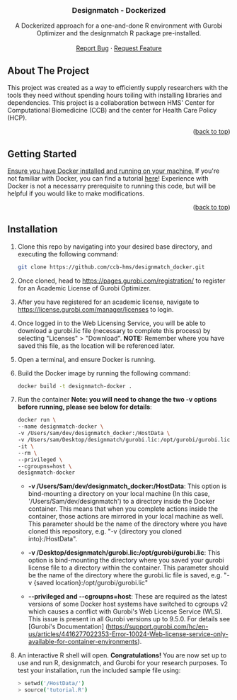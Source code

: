 <div id="top"></div>


<!-- PROJECT LOGO -->
<br />
<div align="center">

  <h3 align="center">Designmatch - Dockerized</h3>

  <p align="center">
    A Dockerized approach for a one-and-done R environment with Gurobi Optimizer and the designmatch R package pre-installed.
    <br />
    <br />
    <a href="https://github.com/ccb-hms/designmatch_docker/issues">Report Bug</a>
    ·
    <a href="https://github.com/ccb-hms/designmatch_docker/issues">Request Feature</a>
  </p>
</div>


<!-- ABOUT THE PROJECT -->
## About The Project

This project was created as a way to efficiently supply researchers with the tools they need without spending hours toiling with installing libraries and dependencies. This project is a collaboration between HMS' Center for Computational Biomedicine (CCB) and the center for Health Care Policy (HCP).

<p align="right">(<a href="#top">back to top</a>)</p>

<!-- GETTING STARTED -->
## Getting Started

[Ensure you have Docker installed and running on your machine.](https://docs.docker.com/get-docker/)
If you're not familiar with Docker, you can find a tutorial [here](https://docs.docker.com/get-started/)! Experience
with Docker is not a necessarry prerequisite to running this code, but will be helpful if you would like to make modifications. 

<p align="right">(<a href="#top">back to top</a>)</p>

<!-- Installation -->
## Installation

1. Clone this repo by navigating into your desired base directory, and executing the following command:
   ```sh
   git clone https://github.com/ccb-hms/designmatch_docker.git
   ```

2. Once cloned, head to https://pages.gurobi.com/registration/ to register for an Academic License of Gurobi Optimizer. 

3. After you have registered for an academic license, navigate to https://license.gurobi.com/manager/licenses to login. 

4. Once logged in to the Web Licensing Service, you will be able to download a gurobi.lic file (necessary to complete this process) by selecting "Licenses" > "Download". **NOTE:** Remember where you have saved this file, as the location will be referenced later.

5. Open a terminal, and ensure Docker is running.

6. Build the Docker image by running the following command:
   ```sh
   docker build -t designmatch-docker .
   ```
   
7. Run the container 
   **Note: you will need to change the two -v options before running, please see below for details**:
   ```sh
   docker run \
   --name designmatch-docker \
   -v /Users/sam/dev/designmatch_docker:/HostData \
   -v /Users/sam/Desktop/designmatch/gurobi.lic:/opt/gurobi/gurobi.lic \
   -it \
   --rm \
   --privileged \
   --cgroupns=host \
   designmatch-docker
   ```
    * **-v /Users/Sam/dev/designmatch_docker:/HostData**: This option is bind-mounting a directory on your local machine (In this case, '/Users/Sam/dev/designmatch') to a directory inside the Docker container. This means that when you complete actions inside the container, those actions are mirrored in your local machine as well. This parameter should be the name of the directory where you have cloned this repository, e.g. "-v {directory you cloned into}:/HostData".

    * **-v /Desktop/designmatch/gurobi.lic:/opt/gurobi/gurobi.lic**: This option is bind-mounting the directory where you saved your gurobi license file to a directory within the container. This parameter should be the name of the directory where the gurobi.lic file is saved, e.g. "-v {saved location}:/opt/gurobi/gurobi.lic"
    * **--privileged and --cgroupns=host**: These are required as the latest versions of some Docker host systems have switched to cgroups v2 which causes a conflict with Gurobi's Web License Service (WLS). This issue is present in all Gurobi versions up to 9.5.0. For details see [Gurobi's Documentation] (https://support.gurobi.com/hc/en-us/articles/4416277022353-Error-10024-Web-license-service-only-available-for-container-environments).

8. An interactive R shell will open. **Congratulations!** You are now set up to use and run R, designmatch, and Gurobi for your research purposes. To test your installation, run the included sample file using:
   ```sh
   > setwd('/HostData/')
   > source('tutorial.R')
   ```
